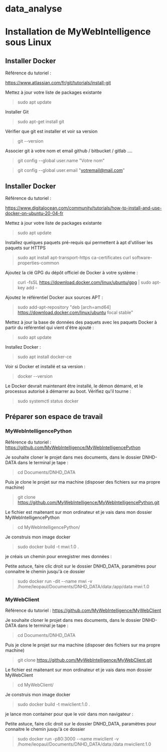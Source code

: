 # data_analyse

# Installation de MyWebIntelligence sous Linux 

## Installer Docker

Référence du tutoriel : 

https://www.atlassian.com/fr/git/tutorials/install-git


Mettez à jour votre liste de packages existante 

> sudo apt update 



Installer Git 

> sudo apt-get install git

Vérifier que git est installer et voir sa version

> git --version

Associer git à votre  nom et email github / bitbucket / gitlab ....

> git config --global user.name "Votre nom"

> git config --global user.email "votremail@mail.com"

## Installer Docker

Référence du tutoriel : 

https://www.digitalocean.com/community/tutorials/how-to-install-and-use-docker-on-ubuntu-20-04-fr

Mettez à jour votre liste de packages existante 

> sudo apt update

Installez quelques paquets pré-requis qui permettent à apt d'utiliser les paquets sur HTTPS 

> sudo apt install apt-transport-https ca-certificates curl software-properties-common

Ajoutez la clé GPG du dépôt officiel de Docker à votre système :

> curl -fsSL https://download.docker.com/linux/ubuntu/gpg | sudo apt-key add -

Ajoutez le référentiel Docker aux sources APT :

> sudo add-apt-repository "deb [arch=amd64] https://download.docker.com/linux/ubuntu focal stable"

Mettez à jour la base de données des paquets avec les paquets Docker à partir du référentiel qui vient d'être ajouté :

> sudo apt update

Installez Docker :

> sudo apt install docker-ce

Voir si Docker et installé et sa version : 

> docker --version

Le Docker devrait maintenant être installé, le démon démarré, et le processus autorisé à démarrer au boot. Vérifiez qu'il tourne :

> sudo systemctl status docker

## Préparer son espace de travail 

### MyWebIntelligencePython 

Référence du tutoriel :
https://github.com/MyWebIntelligence/MyWebIntelligencePython

Je souhaite cloner le projet dans mes documents, dans le dossier DNHD-DATA dans le terminal je tape :

> cd Documents/DNHD_DATA

Puis je clone le projet sur ma machine (disposer des fichiers sur ma propre machine)

> git clone https://github.com/MyWebIntelligence/MyWebIntelligencePython.git

Le fichier est maitenant sur mon ordinateur et je vais dans mon dossier MyWebIntelligencePython

> cd MyWebIntelligencePython/

Je construis mon image docker 

> sudo docker build -t mwi:1.0 .

je créais un chemin pour enregistrer mes données : 

Petite astuce, faire clic droit sur le dossier DNHD_DATA, paramètres pour connaitre le chemin jusqu'à ce dossier

> sudo docker run -dit --name mwi -v /home/leopaul/Documents/DNHD_DATA/data:/app/data mwi:1.0

### MyWebClient 

Référence du tutoriel :
https://github.com/MyWebIntelligence/MyWebClient


Je souhaite cloner le projet dans mes documents, dans le dossier DNHD-DATA dans le terminal je tape :

> cd Documents/DNHD_DATA

Puis je clone le projet sur ma machine (disposer des fichiers sur ma propre machine)

> git clone https://github.com/MyWebIntelligence/MyWebClient.git

Le fichier est maitenant sur mon ordinateur et je vais dans mon dossier MyWebClient

> cd MyWebClient/

Je construis mon image docker 

> sudo docker build -t mwiclient:1.0 .

je lance mon container pour que le voir dans mon navigateur :

Petite astuce, faire clic droit sur le dossier DNHD_DATA, paramètres pour connaitre le chemin jusqu'à ce dossier

> sudo docker run -p80:3000 --name mwiclient -v /home/leopaul/Documents/DNHD_DATA/data:/data mwiclient:1.0 











